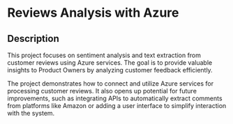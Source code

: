 # Reviews Analysis with Azure

## Description

This project focuses on sentiment analysis and text extraction from customer reviews using Azure services. The goal is to provide valuable insights to Product Owners by analyzing customer feedback efficiently.

The project demonstrates how to connect and utilize Azure services for processing customer reviews. It also opens up potential for future improvements, such as integrating APIs to automatically extract comments from platforms like Amazon or adding a user interface to simplify interaction with the system.
